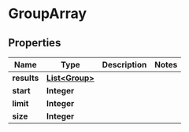 # GroupArray

## Properties
Name | Type | Description | Notes
------------ | ------------- | ------------- | -------------
**results** | [**List&lt;Group&gt;**](Group.md) |  | 
**start** | **Integer** |  | 
**limit** | **Integer** |  | 
**size** | **Integer** |  | 
